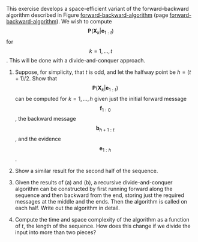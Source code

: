 

This exercise develops a space-efficient variant of
the forward–backward algorithm described in
Figure <a class="insideBookFigRef" title="" target="_blank" href="https://aimacode.github.io/aima-exercises/figures/forward-backward-algorithm.png">forward-backward-algorithm</a> (page <a class="pageRef" title="" href="#">forward-backward-algorithm</a>).
We wish to compute $$\textbf{P} (\textbf{X}_k|\textbf{e}_{1:t})$$ for
$$k=1,\ldots ,t$$. This will be done with a divide-and-conquer
approach.<br>

1.  Suppose, for simplicity, that $t$ is odd, and let the halfway point
    be $h=(t+1)/2$. Show that $$\textbf{P} (\textbf{X}_k|\textbf{e}_{1:t}) $$
     can be computed for
    $k=1,\ldots ,h$ given just the initial forward message
    $$\textbf{f}_{1:0}$$, the backward message $$\textbf{b}_{h+1:t}$$, and the evidence
    $$\textbf{e}_{1:h}$$.<br>

2.  Show a similar result for the second half of the sequence.<br>

3.  Given the results of (a) and (b), a recursive divide-and-conquer
    algorithm can be constructed by first running forward along the
    sequence and then backward from the end, storing just the required
    messages at the middle and the ends. Then the algorithm is called on
    each half. Write out the algorithm in detail.<br>

4.  Compute the time and space complexity of the algorithm as a function
    of $t$, the length of the sequence. How does this change if we
    divide the input into more than two pieces?<br>
